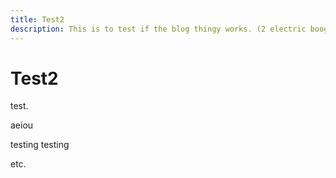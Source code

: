 ```yaml
---
title: Test2
description: This is to test if the blog thingy works. (2 electric boogaloo).
---
```


# Test2

test.

aeiou

testing testing

etc.